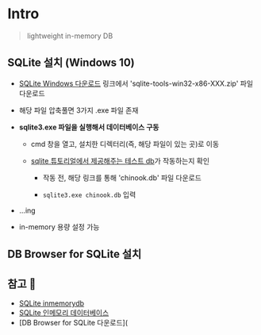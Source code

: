 # Intro
> lightweight in-memory DB


## SQLite 설치 (Windows 10)
+ [SQLite Windows 다운로드](https://www.sqlite.org/download.html) 링크에서 'sqlite-tools-win32-x86-XXX.zip' 파일 다운로드   

+ 해당 파일 압축풀면 3가지 .exe 파일 존재
+ **sqlite3.exe 파일을 실행해서 데이터베이스 구동**
  + cmd 창을 열고, 설치한 디렉터리(즉, 해당 파일이 있는 곳)로 이동   

  + [sqlite 튜토리얼에서 제공해주는 테스트 db](https://www.sqlitetutorial.net/sqlite-sample-database/)가 작동하는지 확인
     + 작동 전, 해당 링크를 통해 'chinook.db' 파일 다운로드   

     + `sqlite3.exe chinook.db` 입력


+ ...ing
+ in-memory 용량 설정 가능


## DB Browser for SQLite 설치

## 참고 💫
+ [SQLite inmemorydb](https://www.sqlite.org/inmemorydb.html)
+ [SQLite 인메모리 데이터베이스](https://runebook.dev/ko/docs/sqlite/inmemorydb)
+ [DB Browser for SQLite 다운로드](
